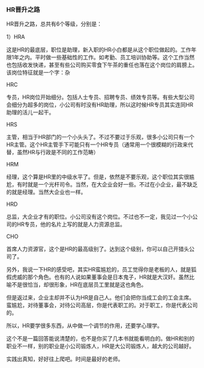 ### HR晋升之路

HR晋升之路，总共有6个等级，分别是：

1）HRA

这是HR的最底层，职位是助理，新入职的HR小白都是从这个职位做起的。工作年限1年之内。平时做一些基础性的工作。如考勤、员工培训协助等。这个工作当然也包括收发快递，甚至有些公司购买零食下午茶的重任也落在这个岗位的肩膀上。该岗位特征就是一个字：杂

HRC

专员，HR岗位开始细分。包括人士专员、招聘专员、绩效专员等。有些大型公司会细分为超多的岗位，小公司有时没有HR助理，所以这时候HR专员其实连同HR助理的活儿一起干。

HRS

主管，相当于HR部门的一个小头头了。不过不要过于乐观，很多小公司只有一个HR主管。这个HR主管手下可能只有一个HR专员（通常用一个很模糊的行政来代替，虽然HR与行政是不同的工作范畴）

HRM

经理，这个算是HR里的中级水平了。但是，依然是不要乐观，这个职位其实很尴尬，有时就是一个光杆司令。当然，在大企业会好一些。不过在小企业，最不缺乏的就是经理。当然大企业也一样。

HRD

总监，大企业才有的职位。小公司没有这个岗位。不过也不一定，我见过一个小公司的HR专员，他的名片上写的就是人力资源总监。

CHO

首席人力资源官，这个是HR的最高级别了。达到这个级别，你可以自己开猎头公司了。

另外，我说一下HR的感受吧，其实HR蛮尴尬的，员工觉得你是老板的人，就是狐假虎威的那个角色。也有的人说如果董事会是日本鬼子，HR就是大汉奸。虽然比喻不是很恰当，却很形象，HR在底层员工里就是这也角色。

但是返过来，企业主却并不认为HR是自己人。他们会把你当成工会的工会主席。蛮尴尬，对待董事会，对待公司高层，你是代表职工的。对于职工，你是代表公司的。

所以，HR要学很多东西，从中做一个调节的作用，还要学心理学。

这个不是一篇回答能说清楚的，也不是你买了几本书就能看明白的。做HR和别的职业不一样，别的职业是小公司锻炼人，HR是大公司锻炼人，越大的公司越好。

实践出真知，好好往上爬吧。时间是最好的老师。